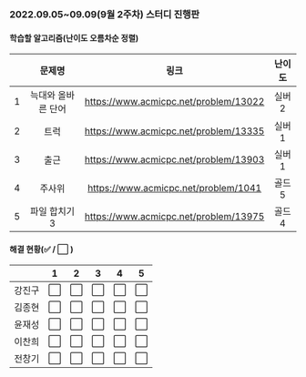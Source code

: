 ### 2022.09.05~09.09(9월 2주차) 스터디 진행판

#### 학습할 알고리즘(난이도 오름차순 정렬)

|      |   문제명    |                 링크                  | 난이도 |
| :--: | :---------: | :-----------------------------------: | :----: |
|  1   | 늑대와 올바른 단어 | https://www.acmicpc.net/problem/13022 | 실버2 |
|  2   | 트럭 | https://www.acmicpc.net/problem/13335 | 실버1 |
|  3   | 출근 | https://www.acmicpc.net/problem/13903 | 실버1 |
|  4   | 주사위 | https://www.acmicpc.net/problem/1041 | 골드5 |
|  5   | 파일 합치기 3 | https://www.acmicpc.net/problem/13975 | 골드4 |

#### 해결 현황(:white_check_mark: / :white_large_square:  )

|        |          1           |          2           |          3           |          4           |          5           |
| :----: | :------------------: | :------------------: | :------------------: | :------------------: | :------------------: |
| 강진구 | :white_large_square: | :white_large_square: | :white_large_square: | :white_large_square: | :white_large_square: |
| 김종현 | :white_large_square: | :white_large_square: | :white_large_square: | :white_large_square: | :white_large_square: |
|  윤재성  | :white_large_square: | :white_large_square: | :white_large_square: | :white_large_square: | :white_large_square: |
| 이찬희 | :white_large_square: | :white_large_square: | :white_large_square: | :white_large_square: | :white_large_square: |
| 전창기 |  :white_large_square:  |  :white_large_square:  |  :white_large_square:  |  :white_large_square:  |  :white_large_square:  |
